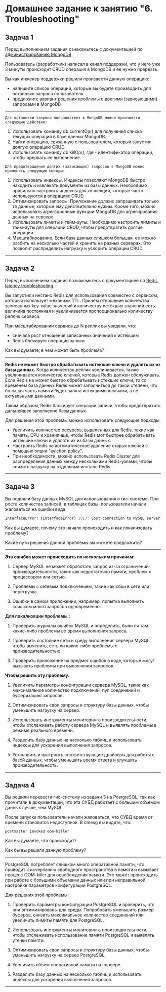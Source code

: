 # Домашнее задание к занятию "6. Troubleshooting"

## Задача 1

Перед выполнением задания ознакомьтесь с документацией по [администрированию MongoDB](https://docs.mongodb.com/manual/administration/).

Пользователь (разработчик) написал в канал поддержки, что у него уже 3 минуты происходит CRUD операция в MongoDB и её 
нужно прервать. 

Вы как инженер поддержки решили произвести данную операцию:
- напишите список операций, которые вы будете производить для остановки запроса пользователя
- предложите вариант решения проблемы с долгими (зависающими) запросами в MongoDB

---

`Для остановки запроса пользователя в MongoDB можно произвести следующие действия:`

1. Использовать команду db.currentOp() для получения списка текущих операций в базе данных MongoDB.
2. Найти операцию, связанную с пользователем, который запустил долгую операцию CRUD.
3. Использовать команду db.killOp(<opid>), где <opid> - идентификатор операции, чтобы прервать ее выполнение.

`Для предотвращения долгих (зависающих) запросов в MongoDB можно применять следующие методы:`

1. Использовать индексы. Индексы позволяют MongoDB быстро находить и извлекать документы из базы данных. Необходимо правильно настроить индексы для коллекций, которые часто используются в операциях CRUD.
2. Оптимизировать запросы. Приложение должно запрашивать только те данные, которые ему действительно нужны. Кроме того, можно использовать агрегационные функции MongoDB для агрегирования данных на сервере.
3. Использовать лимиты и тайм-ауты. Необходимо настроить лимиты и тайм-ауты для операций CRUD, чтобы предотвратить долгие операции.
4. Масштабирование. Если база данных слишком большая, ее можно разбить на несколько частей и хранить на разных серверах. Это позволит распределить нагрузку и ускорить операции CRUD.
---

## Задача 2

Перед выполнением задания познакомьтесь с документацией по [Redis latency troobleshooting](https://redis.io/topics/latency).

Вы запустили инстанс Redis для использования совместно с сервисом, который использует механизм TTL. 
Причем отношение количества записанных key-value значений к количеству истёкших значений есть величина постоянная и
увеличивается пропорционально количеству реплик сервиса. 

При масштабировании сервиса до N реплик вы увидели, что:
- сначала рост отношения записанных значений к истекшим
- Redis блокирует операции записи

Как вы думаете, в чем может быть проблема?

---

**Redis не может быстро обрабатывать истекшие ключи и удалять их из базы данных.**
Когда количество реплик увеличивается, также увеличивается количество ключей, которые Redis должен обслуживать. Если Redis не может быстро обрабатывать истекшие ключи, то со временем база данных Redis может заполниться до такой степени, что большая часть памяти будет занята истекшими ключами, а не актуальными данными.

Таким образом, Redis блокирует операции записи, чтобы предотвратить дальнейшее заполнение базы данных.

Для решения этой проблемы можно использовать следующие подходы:

- Увеличить количество ресурсов, выделенных для Redis, такие как память, CPU и хранилище, чтобы Redis мог быстрее обрабатывать истекшие ключи и удалять их из базы данных.
- Настроить Redis на автоматическое удаление старых ключей с помощью опции "eviction policy".
- При необходимости, можно использовать Redis Cluster для распределения данных между несколькими Redis-узлами, чтобы снизить нагрузку на отдельный инстанс Redis.

---

## Задача 3

Вы подняли базу данных MySQL для использования в гис-системе. При росте количества записей, в таблицах базы,
пользователи начали жаловаться на ошибки вида:
```python
InterfaceError: (InterfaceError) 2013: Lost connection to MySQL server during query u'SELECT..... '
```

Как вы думаете, почему это начало происходить и как локализовать проблему?

Какие пути решения данной проблемы вы можете предложить?

---
**Эта ошибка может происходить по нескольким причинам:**
1. Сервер MySQL не может обработать запрос из-за ограничений производительности, таких как недостаточно памяти, проблем с процессором или сетью.

2. Проблемы с сетевым подключением, такие как сбои в сети или перегрузка.

3. Ошибки в самом приложении, например, попытка выполнить слишком много запросов одновременно.

**Для локализации проблемы :**

1. Проверить журналы ошибок MySQL и определить, были ли там какие-либо проблемы во время выполнения запроса.

2. Проверить состояние сети и среду выполнения сервера MySQL, чтобы выяснить, есть ли какие-либо проблемы с производительностью.

3. Проверить приложение на предмет ошибок в коде, которые могут вызывать проблемы при выполнении запросов.

**Чтобы решить эту проблему:**

1. Увеличить параметры конфигурации сервера MySQL, такие как максимальное количество подключений, пул соединений и буферизацию запросов.

2. Оптимизировать свои запросы и структуру базы данных, чтобы уменьшить нагрузку на сервер.

3. Использовать инструменты мониторинга производительности, чтобы отслеживать работу сервера MySQL и выявлять проблемы в режиме реального времени.

4. Разделить базу данных на несколько таблиц и использовать индексы для ускорения выполнения запросов.

5. Установить и настроить соответствующие драйверы для работы с базой данных, чтобы уменьшить время ответа и улучшить производительность.
---
## Задача 4


Вы решили перевести гис-систему из задачи 3 на PostgreSQL, так как прочитали в документации, что эта СУБД работает с 
большим объемом данных лучше, чем MySQL.

После запуска пользователи начали жаловаться, что СУБД время от времени становится недоступной. В dmesg вы видите, что:

`postmaster invoked oom-killer`

Как вы думаете, что происходит?

Как бы вы решили данную проблему?

---
PostgreSQL потребляет слишком много оперативной памяти, что приводит к исчерпанию свободного пространства в памяти и вызывает процесс OOM-killer для освобождения памяти. Это может происходить при работе с большими объемами данных или при неправильной настройке параметров конфигурации PostgreSQL.

Для решения этой проблемы:

1. Проверить параметры конфигурации PostgreSQL и проверить, что они оптимизированы для среды. Попробовать уменьшить размер буферов, снизить максимальное количество соединений или увеличить лимиты памяти для PostgreSQL.

2. Использовать инструменты мониторинга производительности, чтобы отслеживать использование памяти PostgreSQL и выявлять утечки памяти.

3. Оптимизировать свои запросы и структуру базы данных, чтобы уменьшить нагрузку на сервер PostgreSQL.

5. Увеличить объем оперативной памяти на сервере.

6. Разделить базу данных на несколько таблиц и использовать индексы для ускорения выполнения запросов.

---
